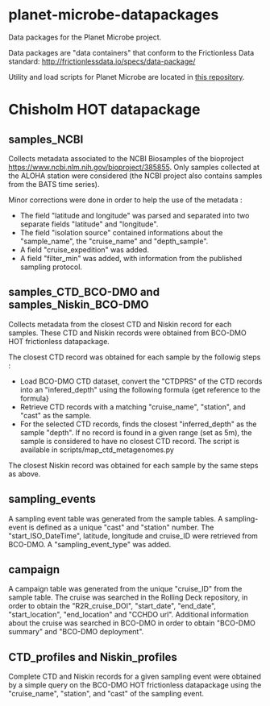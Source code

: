 # planet-microbe-datapackages
Data packages for the Planet Microbe project.

Data packages are "data containers" that conform to the Frictionless Data standard:
http://frictionlessdata.io/specs/data-package/

Utility and load scripts for Planet Microbe are located in [this repository](https://github.com/hurwitzlab/pm-schemas).

# Chisholm HOT datapackage

## samples_NCBI
Collects metadata associated to the NCBI Biosamples of the bioproject https://www.ncbi.nlm.nih.gov/bioproject/385855. Only samples collected at the ALOHA station were considered (the NCBI project also contains samples from the BATS time series).

Minor corrections were done in order to help the use of the metadata :
  - The field "latitude and longitude" was parsed and separated into two separate fields "latitude" and "longitude".
  - The field "isolation source" contained informations about the "sample_name", the "cruise_name" and "depth_sample".
  - A field "cruise_expedition" was added.
  - A field "filter_min" was added, with information from the published sampling protocol.
  
## samples_CTD_BCO-DMO and samples_Niskin_BCO-DMO
Collects metadata from the closest CTD and Niskin record for each samples. These CTD and Niskin records were obtained from BCO-DMO HOT frictionless datapackage.

The closest CTD record was obtained for each sample by the followig steps :
  - Load BCO-DMO CTD dataset, convert the "CTDPRS" of the CTD records into an "infered_depth" using the following formula {get reference to the formula}
  - Retrieve CTD records with a matching "cruise_name", "station", and "cast" as the sample.
  - For the selected CTD records, finds the closest "inferred_depth" as the sample "depth". If no record is found in a given range (set as 5m), the sample is considered to have no closest CTD record.
The script is available in scripts/map_ctd_metagenomes.py

The closest Niskin record was obtained for each sample by the same steps as above.

## sampling_events
A sampling event table was generated from the sample tables. A sampling-event is defined as a unique "cast" and "station" number. The "start_ISO_DateTime", latitude, longitude and cruise_ID were retrieved from BCO-DMO.
A "sampling_event_type" was added.

## campaign
A campaign table was generated from the unique "cruise_ID" from the sample table. The cruise was searched in the Rolling Deck repository, in order to obtain the "R2R_cruise_DOI", "start_date", "end_date", "start_location", "end_location" and "CCHDO url".
Additional information about the cruise was searched in BCO-DMO in order to obtain "BCO-DMO summary" and "BCO-DMO deployment".

## CTD_profiles and Niskin_profiles
Complete CTD and Niskin records for a given sampling event were obtained by a simple query on the BCO-DMO HOT frictionless datapackage using the "cruise_name", "station", and "cast" of the sampling event.

